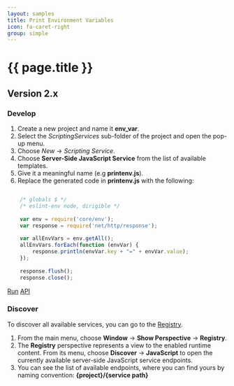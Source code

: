 ```yaml
---
layout: samples
title: Print Environment Variables
icon: fa-caret-right
group: simple
---
```


{{ page.title }}
===

Version 2.x
---

### Develop


1. Create a new project and name it **env_var**.
2. Select the *ScriptingServices* sub-folder of the project and open the pop-up menu.
3. Choose *New* -> *Scripting Service*.
4. Choose **Server-Side JavaScript Service** from the list of available templates.
5. Give it a meaningful name (e.g **printenv.js**).
6. Replace the generated code in **printenv.js** with the following:

```javascript

	/* globals $ */
	/* eslint-env node, dirigible */
	
	var env = require('core/env');
	var response = require('net/http/response');
	
	var allEnvVars = env.getAll();
	allEnvVars.forEach(function (envVar) {
		response.println(envVar.key + "=" + envVar.value);
	});
	
	response.flush();
	response.close();
```

<div class="btn-toolbar pull-right">
	<a class="btn btn-warning" href="http://dirigible.eclipse.org/services/web/registry/anonymous.html?git=https://github.com/dirigiblelabs/sample_env_print_all.git">Run</a>
	<a class="btn btn-info" href="http://www.dirigible.io/api/env.html">API</a>
</div>

### Discover

To discover all available services, you can go to the [Registry](../help/registry.html).

1. From the main menu, choose **Window** -> **Show Perspective** -> **Registry**.
2. The **Registry** perspective represents a view to the enabled runtime content. From its menu, choose **Discover** -> **JavaScript** to open the currently available server-side JavaScript service endpoints.
3. You can see the list of available endpoints, where you can find yours by naming convention: **{project}/{service path}**